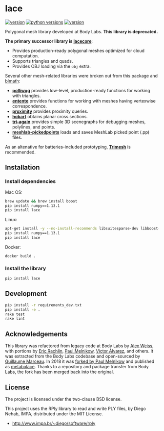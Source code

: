 lace
====

[![version](https://img.shields.io/pypi/v/lace?style=flat-square)][pypi]
[![python versions](https://img.shields.io/pypi/pyversions/lace?style=flat-square)][pypi]
[![version](https://img.shields.io/pypi/l/lace?style=flat-square)][pypi]

Polygonal mesh library developed at Body Labs. **This library is deprecated.**

**The primary successor library is [lacecore][]**:

* Provides production-ready polygonal meshes optimized for cloud computation.
* Supports triangles and quads.
* Provides OBJ loading via the `obj` extra.

Several other mesh-related libraries were broken out from this package and
[blmath][]:

* **[polliwog][]** provides low-level, production-ready functions for working with
  triangles.
* **[entente][]** provides functions for working with meshes having vertexwise
  correspondence.
* **[proximity][]** provides proximity queries.
* **[hobart][]** obtains planar cross sections.
* **[tri-again][]** provides simple 3D scenegraphs for debugging meshes,
  polylines, and points.
* **[meshlab-pickedpoints][]** loads and saves MeshLab picked point (.pp) files.

As an altenative for batteries-included prototyping, **[Trimesh][]** is
recommended.


[pypi]: https://pypi.org/project/lace/
[lacecore]: https://github.com/lace/lacecore
[tinyobjloader]: https://github.com/tinyobjloader/tinyobjloader
[entente]: https://github.com/lace/entente/
[hobart]: https://github.com/lace/hobart
[meshlab-pickedpoints]: https://github.com/lace/meshlab-pickedpoints
[proximity]: https://github.com/lace/proximity
[trimesh]: https://trimsh.org/
[tri-again]: https://github.com/lace/tri-again/
[polliwog]: https://github.com/lace/polliwog/
[blmath]: https://github.com/lace/blmath/


Installation
------------

### Install dependencies

Mac OS:
```sh
brew update && brew install boost
pip install numpy==1.13.1
pip install lace
```

Linux:
```sh
apt-get install -y --no-install-recommends libsuitesparse-dev libboost-dev
pip install numpy==1.13.1
pip install lace
```

Docker:
```
docker build .
```

### Install the library

```sh
pip install lace
```


Development
-----------

```sh
pip install -r requirements_dev.txt
pip install -e .
rake test
rake lint
```


Acknowledgements
----------------

This library was refactored from legacy code at Body Labs by [Alex Weiss][],
with portions by [Eric Rachlin][], [Paul Melnikow][], [Victor Alvarez][],
and others. It was extracted from the Body Labs codebase and open-sourced by
[Guillaume Marceau][]. In 2018 it was [forked by Paul Melnikow][fork] and
published as [metabolace][fork pypi]. Thanks to a repository and package
transfer from Body Labs, the fork has been merged back into the original.

[alex weiss]: https://github.com/algrs
[eric rachlin]: https://github.com/eerac
[paul melnikow]: https://github.com/paulmelnikow
[victor alvarez]: https://github.com/yangmillstheory
[guillaume marceau]: https://github.com/gmarceau
[fork]: https://github.com/metabolize/lace
[fork pypi]: https://pypi.org/project/metabolace/


License
-------

The project is licensed under the two-clause BSD license.

This project uses the RPly library to read and write PLY files, by Diego Nehab,
IMPA, distributed under the MIT License.
 * http://www.impa.br/~diego/software/rply
